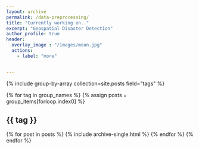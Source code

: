 ```yaml
---
layout: archive
permalink: /data-preprocessing/
title: "Currently working on.."
excerpt: "Geospatial Disaster Detection"
author_profile: true
header:
  overlay_image	: "/images/moun.jpg"
  actions:
    - label: "more"


---
```


{% include group-by-array collection=site.posts field="tags" %}

{% for tag in group_names %}
  {% assign posts = group_items[forloop.index0] %}
  <h2 id="{{ tag | slugify }}" class="archive__subtitle">{{ tag }}</h2>
  {% for post in posts %}
    {% include archive-single.html %}
  {% endfor %}
{% endfor %}
